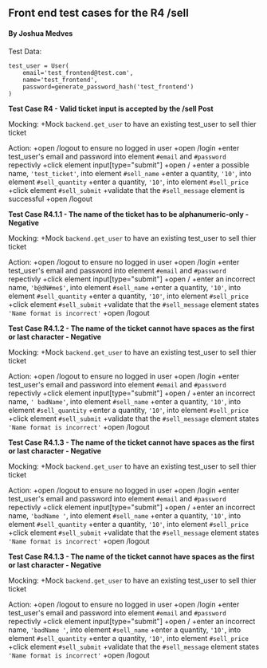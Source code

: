 ## Front end test cases for the R4 /sell
#### By Joshua Medves

Test Data:

```
test_user = User(
    email='test_frontend@test.com',
    name='test_frontend',
    password=generate_password_hash('test_frontend')
)
```

**Test Case R4 - Valid ticket input is accepted by the /sell Post**

Mocking:
+Mock `backend.get_user` to have an existing test_user to sell thier ticket

Action:
+open /logout to ensure no logged in user
+open /login
+enter test_user's email and password into element `#email` and `#password` repectivly
+click element input[type="submit"]
+open /
+enter a possible name, `'test_ticket'`, into element `#sell_name`
+enter a quantity, `'10'`, into element `#sell_quantity`
+enter a quantity, `'10'`, into element `#sell_price`
+click element `#sell_submit`
+validate that the `#sell_message` element is successful
+open /logout


**Test Case R4.1.1 - The name of the ticket has to be alphanumeric-only - Negative**

Mocking:
+Mock `backend.get_user` to have an existing test_user to sell thier ticket

Action:
+open /logout to ensure no logged in user
+open /login
+enter test_user's email and password into element `#email` and `#password` repectivly
+click element input[type="submit"]
+open /
+enter an incorrect name, `'b@dN#me$'`, into element `#sell_name`
+enter a quantity, `'10'`, into element `#sell_quantity`
+enter a quantity, `'10'`, into element `#sell_price`
+click element `#sell_submit`
+validate that the `#sell_message` element states `'Name format is incorrect'`
+open /logout

**Test Case R4.1.2 - The name of the ticket cannot have spaces as the first or last character - Negative**

Mocking:
+Mock `backend.get_user` to have an existing test_user to sell thier ticket

Action:
+open /logout to ensure no logged in user
+open /login
+enter test_user's email and password into element `#email` and `#password` repectivly
+click element input[type="submit"]
+open /
+enter an incorrect name, `' badName'`, into element `#sell_name`
+enter a quantity, `'10'`, into element `#sell_quantity`
+enter a quantity, `'10'`, into element `#sell_price`
+click element `#sell_submit`
+validate that the `#sell_message` element states `'Name format is incorrect'`
+open /logout

**Test Case R4.1.3 - The name of the ticket cannot have spaces as the first or last character - Negative**

Mocking:
+Mock `backend.get_user` to have an existing test_user to sell thier ticket

Action:
+open /logout to ensure no logged in user
+open /login
+enter test_user's email and password into element `#email` and `#password` repectivly
+click element input[type="submit"]
+open /
+enter an incorrect name, `'badName '`, into element `#sell_name`
+enter a quantity, `'10'`, into element `#sell_quantity`
+enter a quantity, `'10'`, into element `#sell_price`
+click element `#sell_submit`
+validate that the `#sell_message` element states `'Name format is incorrect'`
+open /logout


**Test Case R4.1.3 - The name of the ticket cannot have spaces as the first or last character - Negative**

Mocking:
+Mock `backend.get_user` to have an existing test_user to sell thier ticket

Action:
+open /logout to ensure no logged in user
+open /login
+enter test_user's email and password into element `#email` and `#password` repectivly
+click element input[type="submit"]
+open /
+enter an incorrect name, `'badName '`, into element `#sell_name`
+enter a quantity, `'10'`, into element `#sell_quantity`
+enter a quantity, `'10'`, into element `#sell_price`
+click element `#sell_submit`
+validate that the `#sell_message` element states `'Name format is incorrect'`
+open /logout